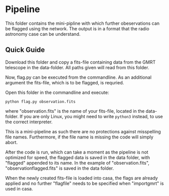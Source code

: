 # Pipeline

This folder contains the mini-pipline with which further obeservations can be
flagged using the network. The output is in a format that the radio astronomy
case can be understand. 

## Quick Guide 

Download this folder and copy a fits-file containing data from the GMRT telescope
in the data-folder. All paths given will read from this folder.

Now, flag.py can be executed from the commandline. As an additional argument the
fits-file, which is to be flagged, is requried.

Open this folder in the commandline and execute:
```
python flag.py observation.fits
```

where "observation.fits" is the name of your fits-file, located in the data-folder.
If you are only Linux, you might need to write `python3` instead, to use the 
correct interpreter. 

This is a mini-pipeline as such there are no protections against misspelling file
names. Furthermore, if the file name is missing the code will simply abort. 

After the code is run, which can take a moment as the pipeline is not optimized 
for speed, the flagged data is saved in the data folder, with "flagged" appended
to its name. In the example of "observation.fits", "observationflagged.fits" is 
saved in the data folder.

When the newly created fits-file is loaded into casa, the flags are already 
applied and no further "flagfile" needs to be specified when "importgmrt" is used
in casa. 